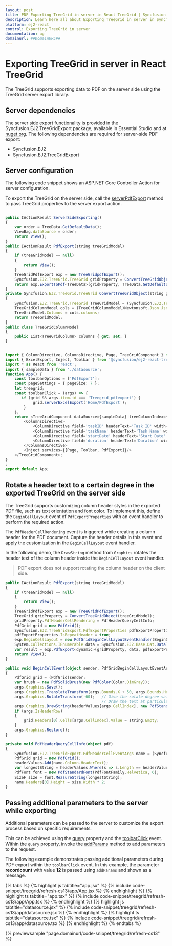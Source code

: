 ```yaml
---
layout: post
title: PDF Exporting TreeGrid in server in React TreeGrid | Syncfusion
description: Learn here all about Exporting TreeGrid in server in Syncfusion React TreeGrid component of Syncfusion Essential JS 2 and more.
platform: ej2-react
control: Exporting TreeGrid in server 
documentation: ug
domainurl: ##DomainURL##
---
```


# Exporting TreeGrid in server in React TreeGrid

The TreeGrid supports exporting data to PDF on the server side using the TreeGrid server export library.

## Server dependencies

The server side export functionality is provided in the Syncfusion.EJ2.TreeGridExport package, available in Essential Studio and at [nuget.org](https://www.nuget.org/). The following dependencies are required for server-side PDF export:

* Syncfusion.EJ2
* Syncfusion.EJ2.TreeGridExport

## Server configuration

The following code snippet shows an ASP.NET Core Controller Action for server configuration.

To export the TreeGrid on the server side, call the [serverPdfExport](https://ej2.syncfusion.com/react/documentation/api/treegrid/#serverpdfexport) method to pass TreeGrid properties to the server export action.

```ts

public IActionResult ServerSideExporting()
{
    var order = TreeData.GetDefaultData();
    ViewBag.dataSource = order;
    return View();
}
public IActionResult PdfExport(string treeGridModel)
{
    if (treeGridModel == null)
    {
        return View();
    }
    TreeGridPdfExport exp = new TreeGridpdfExport();
    Syncfusion.EJ2.TreeGrid.TreeGrid gridProperty = ConvertTreeGridObject(treeGridModel);
    return exp.ExportToPdf<TreeData>(gridProperty, TreeData.GetDefaultData());
}
private Syncfusion.EJ2.TreeGrid.TreeGrid ConvertTreeGridObject(string gridProperty)
{
    Syncfusion.EJ2.TreeGrid.TreeGrid TreeGridModel = (Syncfusion.EJ2.TreeGrid.TreeGrid)Newtonsoft.Json.JsonConvert.DeserializeObject(gridProperty, typeof(Syncfusion.EJ2.TreeGrid.TreeGrid));
    TreeGridColumnModel cols = (TreeGridColumnModel)Newtonsoft.Json.JsonConvert.DeserializeObject(gridProperty, typeof(TreeGridColumnModel));
    TreeGridModel.Columns = cols.columns;
    return TreeGridModel;
}
public class TreeGridColumnModel
{
    public List<TreeGridColumn> columns { get; set; }
}


```

```ts

import { ColumnDirective, ColumnsDirective, Page, TreeGridComponent } from '@syncfusion/ej2-react-treegrid';
import { ExcelExport, Inject, Toolbar } from '@syncfusion/ej2-react-treegrid';
import * as React from 'react';
import { sampleData } from './datasource';
function App() {
    const toolbarOptions = ['PdfExport'];
    const pageSettings = { pageSize: 7 };
    let treegrid;
    const toolbarClick = (args) => {
       if (grid && args.item.id === 'Treegrid_pdfexport') {
            grid.serverExcelExport('Home/PdfExport');
        }
    };
    return <TreeGridComponent dataSource={sampleData} treeColumnIndex={1} childMapping='subtasks' allowPaging={true} pageSettings={pageSettings} allowExcelExport={true} height='220' toolbarClick={toolbarClick} ref={g => treegrid = g} toolbar={toolbarOptions}>
        <ColumnsDirective>
            <ColumnDirective field='taskID' headerText='Task ID' width='90' textAlign='Right'/>
            <ColumnDirective field='taskName' headerText='Task Name' width='180'/>
            <ColumnDirective field='startDate' headerText='Start Date' width='90' format='yMd' textAlign='Right' type='date'/>
            <ColumnDirective field='duration' headerText='Duration' width='80' textAlign='Right'/>
        </ColumnsDirective>
        <Inject services={[Page, Toolbar, PdfExport]}/>
    </TreeGridComponent>;
}
;
export default App;

```
## Rotate a header text to a certain degree in the exported TreeGrid on the server side

The TreeGrid supports customizing column header styles in the exported PDF file, such as text orientation and font color. To implement this, define the `BeginCellLayout` event of `PdfExportProperties` with an event handler to perform the required action.

The `PdfHeaderCellRendering` event is triggered while creating a column header for the PDF document. Capture the header details in this event and apply the customization in the `BeginCellLayout` event handler.

In the following demo, the `DrawString` method from `Graphics` rotates the header text of the column header inside the `BeginCellLayout` event handler.

> PDF export does not support rotating the column header on the client side.

```ts
public IActionResult PdfExport(string treeGridModel)
{
    if (treeGridModel == null)
    {
        return View();
    }
    TreeGridPdfExport exp = new TreeGridPdfExport();
    TreeGrid gridProperty = ConvertTreeGridObject(treeGridModel);
    gridProperty.PdfHeaderCellRendering = PdfHeaderQueryCellInfo;
    PdfGrid grid = new PdfGrid();
    Syncfusion.EJ2.TreeGridExport.PdfExportProperties pdfExportProperties = new Syncfusion.EJ2.TreeGridExport.PdfExportProperties();
    pdfExportProperties.IsRepeatHeader = true;
    exp.BeginCellLayout = new PdfGridBeginCellLayoutEventHandler(BeginCellEvent);
    System.Collections.IEnumerable data = Syncfusion.EJ2.Base.Dat.DataTableToJson(ViewBag.dataSource);
    var result = exp.PdfExport<dynamic>(gridProperty, data, pdfExportProperties);
    return View();
}

public void BeginCellEvent(object sender, PdfGridBeginCellLayoutEventArgs args)
{
    PdfGrid grid = (PdfGrid)sender;
    var brush = new PdfSolidBrush(new PdfColor(Color.DimGray));
    args.Graphics.Save();
    args.Graphics.TranslateTransform(args.Bounds.X + 50, args.Bounds.Height + 40); // Give the value for bounds x and Y. 
    args.Graphics.RotateTransform(-60);   // Give the rotate degree value. 
                                          // Draw the text at particular bounds.
    args.Graphics.DrawString(headerValues[args.CellIndex], new PdfStandardFont(PdfFontFamily.Helvetica, 10), brush, new PointF(0, 0));
    if (args.IsHeaderRow)
    {
        grid.Headers[0].Cells[args.CellIndex].Value = string.Empty;
    }
    args.Graphics.Restore();
}

private void PdfHeaderQueryCellInfo(object pdf)
{
    Syncfusion.EJ2.TreeGridExport.PdfHeaderCellEventArgs name = (Syncfusion.EJ2.TreeGridExport.PdfHeaderCellEventArgs)pdf;
    PdfGrid grid = new PdfGrid();
    headerValues.Add(name.Column.HeaderText);
    var longestString = headerValues.Where(s => s.Length == headerValues.Max(m => m.Length)).First();
    PdfFont font = new PdfStandardFont(PdfFontFamily.Helvetica, 6);
    SizeF size = font.MeasureString(longestString);
    name.Headers[0].Height = size.Width * 2;
}

```

## Passing additional parameters to the server while exporting

Additional parameters can be passed to the server to customize the export process based on specific requirements.

This can be achieved using the [query](https://ej2.syncfusion.com/react/documentation/api/treegrid/#query) property and the [toolbarClick](https://ej2.syncfusion.com/react/documentation/api/treegrid/#toolbarclick) event. Within the `query` property, invoke the [addParams](https://ej2.syncfusion.com/documentation/api/data/query/#addparams) method to add parameters to the request.

The following example demonstrates passing additional parameters during PDF export within the `toolbarClick` event. In this example, the parameter **recordcount** with value **12** is passed using `addParams` and shown as a message.

{% tabs %}
{% highlight js tabtitle="app.jsx" %}
{% include code-snippet/treegrid/refresh-cs13/app/App.jsx %}
{% endhighlight %}
{% highlight ts tabtitle="app.tsx" %}
{% include code-snippet/treegrid/refresh-cs13/app/App.tsx %}
{% endhighlight %}
{% highlight js tabtitle="datasource.jsx" %}
{% include code-snippet/treegrid/refresh-cs13/app/datasource.jsx %}
{% endhighlight %}
{% highlight ts tabtitle="datasource.tsx" %}
{% include code-snippet/treegrid/refresh-cs13/app/datasource.tsx %}
{% endhighlight %}
{% endtabs %}

 {% previewsample "page.domainurl/code-snippet/treegrid/refresh-cs13" %}